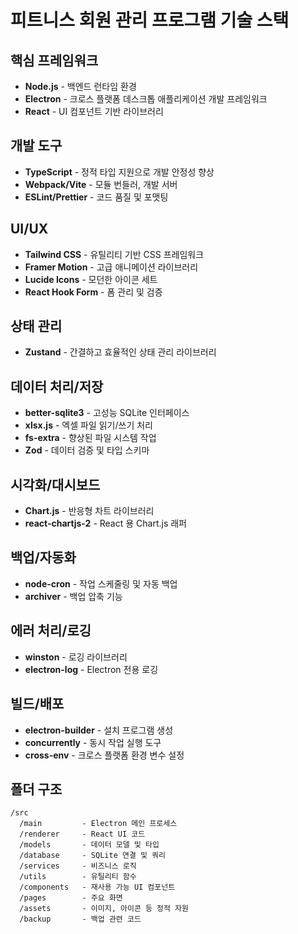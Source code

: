 # 피트니스 회원 관리 프로그램 기술 스택

## 핵심 프레임워크

- **Node.js** - 백엔드 런타임 환경
- **Electron** - 크로스 플랫폼 데스크톱 애플리케이션 개발 프레임워크
- **React** - UI 컴포넌트 기반 라이브러리

## 개발 도구

- **TypeScript** - 정적 타입 지원으로 개발 안정성 향상
- **Webpack/Vite** - 모듈 번들러, 개발 서버
- **ESLint/Prettier** - 코드 품질 및 포맷팅

## UI/UX

- **Tailwind CSS** - 유틸리티 기반 CSS 프레임워크
- **Framer Motion** - 고급 애니메이션 라이브러리
- **Lucide Icons** - 모던한 아이콘 세트
- **React Hook Form** - 폼 관리 및 검증

## 상태 관리

- **Zustand** - 간결하고 효율적인 상태 관리 라이브러리

## 데이터 처리/저장

- **better-sqlite3** - 고성능 SQLite 인터페이스
- **xlsx.js** - 엑셀 파일 읽기/쓰기 처리
- **fs-extra** - 향상된 파일 시스템 작업
- **Zod** - 데이터 검증 및 타입 스키마

## 시각화/대시보드

- **Chart.js** - 반응형 차트 라이브러리
- **react-chartjs-2** - React 용 Chart.js 래퍼

## 백업/자동화

- **node-cron** - 작업 스케줄링 및 자동 백업
- **archiver** - 백업 압축 기능

## 에러 처리/로깅

- **winston** - 로깅 라이브러리
- **electron-log** - Electron 전용 로깅

## 빌드/배포

- **electron-builder** - 설치 프로그램 생성
- **concurrently** - 동시 작업 실행 도구
- **cross-env** - 크로스 플랫폼 환경 변수 설정

## 폴더 구조

```
/src
  /main         - Electron 메인 프로세스
  /renderer     - React UI 코드
  /models       - 데이터 모델 및 타입
  /database     - SQLite 연결 및 쿼리
  /services     - 비즈니스 로직
  /utils        - 유틸리티 함수
  /components   - 재사용 가능 UI 컴포넌트
  /pages        - 주요 화면
  /assets       - 이미지, 아이콘 등 정적 자원
  /backup       - 백업 관련 코드
```
